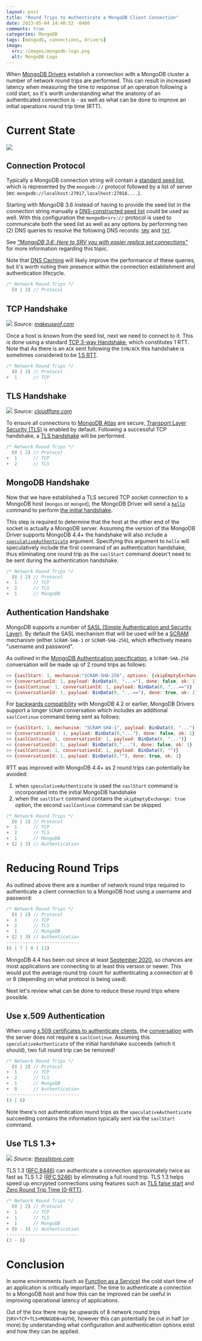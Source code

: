 ```yaml
---
layout: post
title: "Round Trips to Authenticate a MongoDB Client Connection"
date: 2023-05-04 14:40:52 -0400
comments: true
categories: MongoDB
tags: [mongodb, connections, drivers]
image:
  src: /images/mongodb-logo.png
  alt: MongoDB Logo
---
```


When [MongoDB Drivers](https://www.mongodb.com/docs/drivers/) establish a connection with a MongoDB cluster a number of network round trips are performed. This can result in increased latency when measuring the time to response of an operation following a cold start, so it's worth understanding what the anatomy of an authenticated connection is - as well as what can be done to improve an initial operations round trip time (RTT).

# Current State

![](/images/mongo-auth-01.png)


## Connection Protocol

Typically a MongoDB connection string will contain a [standard seed list](https://www.mongodb.com/docs/manual/reference/connection-string/#std-label-connections-standard-connection-string-format), which is represented by the `mongodb://` protocol followed by a list of server (ex: `mongodb://localhost:27017,localhost:27018....`).

Starting with MongoDB 3.6 instead of having to provide the seed list in the connection string manually a [DNS-constructed seed list](https://www.mongodb.com/docs/manual/reference/connection-string/#std-label-connections-dns-seedlist) could be used as well. With this configuration the `mongodb+srv://` protocol is used to communicate both the seed list as well as any options by performing two (2) DNS queries to resolve the following DNS records: [`SRV`](https://en.wikipedia.org/wiki/SRV_record) and [`TXT`](https://en.wikipedia.org/wiki/TXT_record).

See [_"MongoDB 3.6: Here to SRV you with easier replica set connections"_](https://www.mongodb.com/blog/post/mongodb-3-6-here-to-srv-you-with-easier-replica-set-connections) for more information regarding this topic.

Note that [DNS Caching](https://www.cloudns.net/blog/dns-cache-explained/) will likely improve the performance of these queries, but it's worth noting their presence within the connection establishment and authentication lifecycle.

```js
/* Network Round Trips */
  (0 | 2) // Protocol
```

## TCP Handshake

![](/images/mongo-auth-03.png)
_Source: [makeuseof.com](https://www.makeuseof.com/what-is-three-way-handshake-how-does-it-work/)_

Once a host is known from the seed list, next we need to connect to it. This is done using a standard [TCP 3-way Handshake](https://www.geeksforgeeks.org/tcp-3-way-handshake-process/), which constitutes 1 RTT. Note that As there is an `ACK` sent following the `SYN/ACK` this handshake is sometimes considered to be [1.5 RTT](https://networkengineering.stackexchange.com/a/76369).

```js
/* Network Round Trips */
  (0 | 2) // Protocol
+  1      // TCP
```
## TLS Handshake

![](/images/mongo-auth-02.png)
_Source: [cloudflare.com](https://www.cloudflare.com/en-gb/learning/ssl/what-happens-in-a-tls-handshake/)_

To ensure all connections to [MongoDB Atlas](https://www.mongodb.com/atlas/database) are secure, [Transport Layer Security (TLS)](https://en.wikipedia.org/wiki/Transport_Layer_Security) is enabled by default. Following a successful TCP handshake, a [TLS handshake](https://www.cloudflare.com/en-gb/learning/ssl/what-happens-in-a-tls-handshake/) will be performed.

```js
/* Network Round Trips */
  (0 | 2) // Protocol
+  1      // TCP
+  2      // TLS
```

## MongoDB Handshake

Now that we have established a TLS secured TCP socket connection to a MongoDB host (`mongos` or `mongod`), the MongoDB Driver will send a [`hello`](https://www.mongodb.com/docs/manual/reference/command/hello/) command to perform [the initial handshake](https://github.com/mongodb/specifications/blob/master/source/mongodb-handshake/handshake.rst).

This step is required to determine that the host at the other end of the socket is actually a MongoDB server. Assuming the version of the MongoDB Driver supports MongoDB 4.4+ the handshake will also include a [`speculativeAuthenticate`](https://github.com/mongodb/specifications/blob/master/source/mongodb-handshake/handshake.rst#speculative-authentication) argument. Specifying this argument to `hello` will speculatively include the first command of an authentication handshake, thus eliminating one round trip as the `saslStart` command doesn't need to be sent during the authentication handshake.

```js
/* Network Round Trips */
  (0 | 2) // Protocol
+  1      // TCP
+  2      // TLS
+  1      // MongoDB
```

## Authentication Handshake

MongoDB supports a number of [SASL (Simple Authentication and Security Layer)](https://en.wikipedia.org/wiki/Simple_Authentication_and_Security_Layer). By default the SASL mechanism that will be used will be a [SCRAM](https://www.mongodb.com/docs/manual/core/security-scram/) mechanism (either `SCRAM-SHA-1` or `SCRAM-SHA-256`), which effectively means "username and password".

As outlined in the [MongoDB Authentication specification](https://github.com/mongodb/specifications/blob/master/source/auth/auth.rst#id8), a `SCRAM-SHA-256` conversation will be made up of 2 round trips as follows:

```js
>> {saslStart: 1, mechanism:"SCRAM-SHA-256", options: {skipEmptyExchange: true}, payload: BinData(0, "...=")}
<< {conversationId: 1, payload: BinData(0, "...="), done: false, ok: 1}
>> {saslContinue: 1, conversationId: 1, payload: BinData(0, "...==")}
<< {conversationId: 1, payload: BinData(0, "...=="), done: true, ok: 1}
```

For [backwards compatibility](https://github.com/mongodb/specifications/blob/master/source/auth/auth.rst#backwards-compatibility) with MongoDB 4.2 or earlier, MongoDB Drivers support a longer `SCRAM` conversation which includes an additional `saslContinue` command being sent as follows:

```js
>> {saslStart: 1, mechanism: "SCRAM-SHA-1", payload: BinData(0, "..."), options: {skipEmptyExchange: true}}
<< {conversationId : 1, payload: BinData(0,"..."), done: false, ok: 1}
>> {saslContinue: 1, conversationId: 1, payload: BinData(0, "...")}
<< {conversationId: 1, payload: BinData(0,"..."), done: false, ok: 1}
>> {saslContinue: 1, conversationId: 1, payload: BinData(0, "")}
<< {conversationId: 1, payload: BinData(0,""), done: true, ok: 1}
```

RTT was improved with MongoDB 4.4+ as 2 round trips can potentially be avoided:

1. when `speculativeAuthenticate` is used the `saslStart` command is incorporated into the initial MongoDB handshake
2. when the `saslStart` command contains the `skipEmptyExchange: true` option, the second `saslContinue` command can be skipped

```js
/* Network Round Trips */
  (0 | 2) // Protocol
+  1      // TCP
+  2      // TLS
+  1      // MongoDB
+ (2 | 3) // Authentication
```

# Reducing Round Trips

As outlined above there are a number of network round trips required to authenticate a client connection to a MongoDB host using a username and password:

```js
/* Network Round Trips */
  (0 | 2) // Protocol
+  1      // TCP
+  2      // TLS
+  1      // MongoDB
+ (2 | 3) // Authentication
---------------------------
(6 | 7 | 8 | 11)
```

MongoDB 4.4 has been out since at least [September 2020](https://www.mongodb.com/docs/manual/release-notes/4.4/#4.4.1---sep-9--2020), so chances are most applications are connecting to at least this version or newer. This would put the average round trip count for authenticating a connection at 6 or 8 (depending on what protocol is being used).

Next let's review what can be done to reduce these round trips where possible.

## Use x.509 Authentication

When using [x.509 certificates to authenticate clients](https://www.mongodb.com/docs/manual/tutorial/configure-x509-client-authentication/), the [conversation](https://github.com/mongodb/specifications/blob/master/source/auth/auth.rst/#mongodb-x509) with the server does not require a `saslContinue`. Assuming this `speculativeAuthenticate` of the initial handshake succeeds (which it should), two full round trip can be removed!

```js
/* Network Round Trips */
  (0 | 2) // Protocol
+  1      // TCP
+  2      // TLS
+  1      // MongoDB
+  0      // Authentication
---------------------------
(4 | 6)
```

Note there's not authentication round trips as the `speculativeAuthenticate` succeeding contains the information typically sent via the `saslStart` command.

## Use TLS 1.3+

![](/images/mongo-auth-04.jpg)
_Source: [thesslstore.com](https://www.thesslstore.com/blog/tls-1-3-handshake-tls-1-2/)_

TLS 1.3 ([RFC 8446](https://datatracker.ietf.org/doc/html/rfc8446)) can authenticate a connection approximately twice as fast as TLS 1.2 ([RFC 5246](https://datatracker.ietf.org/doc/html/rfc5246)) by eliminating a full round trip. TLS 1.3 helps speed up encrypted connections using features such as [TLS false start](https://blogs.windows.com/msedgedev/2016/06/15/building-a-faster-and-more-secure-web-with-tcp-fast-open-tls-false-start-and-tls-1-3/) and [Zero Round Trip Time (0-RTT)](https://blog.cloudflare.com/introducing-0-rtt/).


```js
/* Network Round Trips */
  (0 | 2) // Protocol
+  1      // TCP
+  1      // TLS
+  1      // MongoDB
+ (0 - 3) // Authentication
---------------------------
(3 - 8)
```

# Conclusion

In some environments (such as [Function as a Service](https://en.wikipedia.org/wiki/Function_as_a_service)) the cold start time of an application is critically important. The time to authenticate a connection to a MongoDB host and how this can be improved can be useful in improving operational latency of applications.

Out of the box there may be upwards of 8 network round trips (`SRV+TCP+TLS+MONGODB+AUTH`), however this can potentially be cut in half (or more) by understanding what configuration and authentication options exist and how they can be applied.